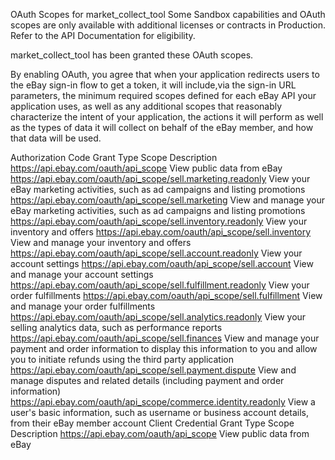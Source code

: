 OAuth Scopes for market_collect_tool
Some Sandbox capabilities and OAuth scopes are only available with additional licenses or contracts in Production. Refer to the API Documentation for eligibility.

market_collect_tool has been granted these OAuth scopes.

By enabling OAuth, you agree that when your application redirects users to the eBay sign-in flow to get a token, it will include,via the sign-in URL parameters, the minimum required scopes defined for each eBay API your application uses, as well as any additional scopes that reasonably characterize the intent of your application, the actions it will perform as well as the types of data it will collect on behalf of the eBay member, and how that data will be used.

Authorization Code Grant Type
Scope Description
https://api.ebay.com/oauth/api_scope       View public data from eBay
https://api.ebay.com/oauth/api_scope/sell.marketing.readonly   View your eBay marketing activities, such as ad campaigns and listing promotions
https://api.ebay.com/oauth/api_scope/sell.marketing View and manage your eBay marketing activities, such as ad campaigns and listing promotions
https://api.ebay.com/oauth/api_scope/sell.inventory.readonly  View your inventory and offers
https://api.ebay.com/oauth/api_scope/sell.inventory View and manage your inventory and offers
https://api.ebay.com/oauth/api_scope/sell.account.readonly  View your account settings
https://api.ebay.com/oauth/api_scope/sell.account View and manage your account settings
https://api.ebay.com/oauth/api_scope/sell.fulfillment.readonly  View your order fulfillments
https://api.ebay.com/oauth/api_scope/sell.fulfillment View and manage your order fulfillments
https://api.ebay.com/oauth/api_scope/sell.analytics.readonly  View your selling analytics data, such as performance reports
https://api.ebay.com/oauth/api_scope/sell.finances  View and manage your payment and order information to display this information to you and allow you to initiate refunds using the third party application
https://api.ebay.com/oauth/api_scope/sell.payment.dispute View and manage disputes and related details (including payment and order information)
https://api.ebay.com/oauth/api_scope/commerce.identity.readonly View a user's basic information, such as username or business account details, from their eBay member account
Client Credential Grant Type
Scope Description
https://api.ebay.com/oauth/api_scope  View public data from eBay

